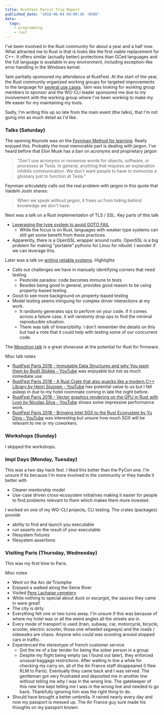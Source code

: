 ```yaml
---
title: RustFest Parist Trip Report
published_date: "2018-06-04 09:00:30 -0500"
data:
  tags:
    - programming
    - rust
---
```

I've been involved in the Rust community for about a year and a half now.  What
attracted me to Rust is that is looks like the first viable replacement for
C++.  It offers similar (actually better) protections than GCed languages and
the full language is available in any environment, including exception-like
error handling in the Windows kernel.

<!-- more -->

1aim partially sponsored my attendance at RustFest.  At the start of the year,
the Rust community organized working groups for targeted improvements to the
language for [several use
cases](https://internals.rust-lang.org/t/announcing-the-2018-domain-working-groups/6737).
1aim was looking for working group members to sponsor and the WG-CLI leader
sponsored me due to my involvement with the working group where I've been
working to make my life easier for my maintaining my tools.

Sadly, I'm writing this up so late from the main event (the talks), that I'm
not going into as much detail as I'd like.

### Talks (Saturday)

The opening Keynote was on the [Feynman Method for
learning](https://www.youtube.com/watch?v=23lRkdDXqY0&index=1&list=PL85XCvVPmGQgdqz9kz6qH3SI_hp7Zb4s1).
Really enjoyed this.  Probably the most memorable part is dealing with jargon.
I've heard before that Elon Musk has a ban on acronyms and proprietary jargon

> "Don't use acronyms or nonsense words for objects, software, or processes at
> Tesla. In general, anything that requires an explanation inhibits
> communication. We don't want people to have to memorize a glossary just to
> function at Tesla."

Feynman articulately calls out the real problem with jargon in this quote that
Vaidehi Joshi shares:

> When we speak without jargon, it frees us from hiding behind knowledge we
> don't have.

Next was a talk on a Rust implementation of TLS / SSL.  Key parts of this talk

*   [Leveraging the type system to avoid GOTO FAIL](https://www.youtube.com/watch?v=aHMRFZkXq4Y&feature=youtu.be&list=PL85XCvVPmGQgdqz9kz6qH3SI_hp7Zb4s1&t=1250)
    *   While the focus is on Rust, languages with weaker type systems can
        still get some benefit from these practices.
*   Apparently, there is a OpenSSL wrapper around rustls.  OpenSSL is a big
    problem for making "portable" pythons for Linux for nibuild.  I wonder if
    we can leverage this.

Later was a talk on [writing reliable systems](https://www.youtube.com/watch?v=hMJEPWcSD8w&list=PL85XCvVPmGQgdqz9kz6qH3SI_hp7Zb4s1&index=8).  Highlights

*   Calls out challenges we have in manually identifying corners that need testing.
    *   Pesticide paradox: code becomes immune to tests
    *   Besides being good in general, provides good reason to be using property-based testing
*   Good to see more background on property-based testing
*   Model testing seems intriguing for complex driver interactions at my work.
    *   It randomly generates ops to perform on your code.  If it comes across a failure case, it will randomly drop ops to find the minimal reproducible situation.
    *   There was talk of linearizibility.  I don't remember the details on this but had a note that it could help with testing some of our concurrent code.

The [Monotron
talk](https://www.youtube.com/watch?v=pTEYqpcQ6lg&list=PL85XCvVPmGQgdqz9kz6qH3SI_hp7Zb4s1&index=11)
is a great showcase at the potential for Rust for firmware.

Misc talk notes

*   [RustFest Paris 2018 - Immutable Data Structures and why You want them by Bodil Stokke - YouTube](https://www.youtube.com/watch?v=Gfe-JKn7G0I&index=3&list=PL85XCvVPmGQgdqz9kz6qH3SI_hp7Zb4s1 "https://www.youtube.com/watch?v=Gfe-JKn7G0I&index=3&list=PL85XCvVPmGQgdqz9kz6qH3SI_hp7Zb4s1")  was enjoyable but not as much immediate use
*   [RustFest Paris 2018 - A Rust Crate that also quacks like a modern C++ Library by Henri Sivonen - YouTube](https://www.youtube.com/watch?v=Ct7jveV7j8g&index=5&list=PL85XCvVPmGQgdqz9kz6qH3SI_hp7Zb4s1 "https://www.youtube.com/watch?v=Ct7jveV7j8g&index=5&list=PL85XCvVPmGQgdqz9kz6qH3SI_hp7Zb4s1")  has potential value to us but I fell asleep in due to my hotel roommate coming in late the night before.
*   [RustFest Paris 2018 - Vector graphics rendering on the GPU in Rust with Lyon by Nicolas Silva - YouTube](https://www.youtube.com/watch?v=2Ng5kpDirDI&index=7&list=PL85XCvVPmGQgdqz9kz6qH3SI_hp7Zb4s1 "https://www.youtube.com/watch?v=2Ng5kpDirDI&index=7&list=PL85XCvVPmGQgdqz9kz6qH3SI_hp7Zb4s1")  shows some impressive performance work.
*   [RustFest Paris 2018 - Bringing Intel SGX to the Rust Ecosystem by Yu Ding - YouTube](https://www.youtube.com/watch?v=8IvWPeavjiQ&index=9&list=PL85XCvVPmGQgdqz9kz6qH3SI_hp7Zb4s1 "https://www.youtube.com/watch?v=8IvWPeavjiQ&index=9&list=PL85XCvVPmGQgdqz9kz6qH3SI_hp7Zb4s1")  was interesting but unsure how much SGX will be relevant to me or my coworkers.

### Workshops (Sunday)

I skipped the workshops.

### Impl Days (Monday, Tuesday)

This was a two day hack fest.  I liked this better than the PyCon one.  I'm
unsure if its because I'm more involved in the community or they handle it
better with

*   Clearer mentorship model
*   Use-case driven cross-ecosystem initiatives making it easier for people to
    find problems relevant to them which makes them more invested.

I worked on one of my WG-CLI projects, CLI testing.  The crates (packages) provide

*   ability to find and launch you executable
*   run asserts on the result of your executable
*   filesystem fixtures
*   filesystem assertions

### Visiting Paris (Thursday, Wednesday)

This was my first time to Paris.

Misc notes

*   Went on the Arc de'Triomphe
*   Enjoyed a walked along the Seine River
*   Visited [Pere Lachaise cemetery](https://photos.app.goo.gl/SOus5YTJySi0JSSO2)
*   While nothing to special about duck or escargot, the sauces they came in were great!
*   The city is dirty
*   Everything felt one or two turns away.  I'm unsure if this was because of where my hotel was or all the weird angles all the streets are in.
*   Every mode of transport is used (train, subway, car, motorcycle, bicycle, scooter, electric scooter, those one wheeled segways) and the roads / sidewalks are chaos.  Anyone who could was scooting around stopped cars in traffic.
*   Experienced the stereotype of french customer service
    *   Got the ire of a bar tender for being the sober person in a group
    *   Despite my flight being empty (as I found out later), they enforced
        unusual baggage restrictions.  After waiting in line a while for
        checking my carry on, all of the Air France staff disappeared (I flew
        KLM to Paris).  Eventually they came back and I was served.  The
        gentleman got very frustrated and deposited me in another line without
        telling me why I was in the wrong line.  The gatekeeper of this new
        line kept telling me I was in the wrong line and needed to go back.
        Thankfully ignoring him was the right thing to do.
*   Should have brought a better umbrella.  It rained nearly every day and now my passport is messed up.  The Air France guy sure made his thoughts on my passport known.
